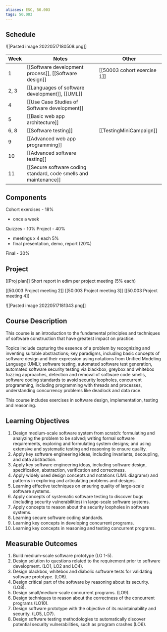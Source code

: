 ```yaml
---
aliases: ESC, 50.003
tags: 50.003
---
```


## Schedule
![[Pasted image 20220517180508.png]]

| Week | Notes                                                            | Other                       |
| ---- | ---------------------------------------------------------------- | --------------------------- |
| 1    | [[Software development process]], [[Software design]]            | [[50003 cohort exercise 1]] |
| 2, 3 | [[Languages of software development]], [[UML]]                   |                             |
| 4    | [[Use Case Studies of Software development]]                     |                             |
| 5    | [[Basic web app architecture]]                                   |                             |
| 6, 8 | [[Software testing]]                                             | [[TestingMiniCampaign]]     | 
| 9    | [[Advanced web app programming]]                                 |                             |
| 10   | [[Advanced software testing]]                                    |                             |
| 11   | [[Secure software coding standard, code smells and maintenance]] |                             |

## Components
Cohort exercises - 18%
- once a week

Quizzes - 10%
Project - 40%
- meetings x 4 each 5%
- final presentation, demo, report (20%)

Final - 30%

## Project
[[Proj plan]]
Short report in edim per project meeting (5% each)

[[50.003 Project meeting 2]]
[[50.003 Project meeting 3]]
[[50.003 Project meeting 4]]

![[Pasted image 20220517181343.png]]


## Course Description
This course is an introduction to the fundamental principles and techniques of software construction that have greatest impact on practice.

Topics include capturing the essence of a problem by recognizing and inventing suitable abstractions; key paradigms, including basic concepts of software design and their expression using notations from Unified Modeling Language (UML); software testing, automated software test generation, automated software security testing via blackbox, greybox and whitebox fuzzing approaches, detection and removal of software code smells, software coding standards to avoid security loopholes, concurrent programming, including programming with threads and processes, understanding concurrency problems like deadlock and data race.

This course includes exercises in software design, implementation, testing and reasoning.

## Learning Objectives
1.  Design medium-scale software system from scratch: formulating and analyzing the problem to be solved; writing formal software requirements, exploring and formulating system designs; and using extensive and systematic testing and reasoning to ensure quality.
2.  Apply key software engineering ideas, including invariants, decoupling, and data abstraction.
3.  Apply key software engineering ideas, including software design, specification, abstraction, verification and correctness.
4.  Apply widely used design concepts and notations (UML diagrams) and patterns in exploring and articulating problems and designs.
5.  Learning effective techniques on ensuring quality of large-scale software systems.
6.  Apply concepts of systematic software testing to discover bugs (including security vulnerabilities) in large-scale software systems.
7.  Apply concepts to reason about the security loopholes in software systems.
8.  Learning secure software coding standards.
9.  Learning key concepts in developing concurrent programs.
10.  Learning key concepts in reasoning and testing concurrent programs.

## Measurable Outcomes
1.  Build medium-scale software prototype (LO 1-5).
2.  Design solution to questions related to the requirement prior to software development. (LO1, LO2 and LO4).
3.  Design blackbox, whitebox and diabolic software tests for validating software prototype. (LO6).
4.  Design critical part of the software by reasoning about its security. (LO8).
5.  Design small/medium-scale concurrent programs. (LO9).
6.  Design techniques to reason about the correctness of the concurrent programs (LO10).
7.  Design software prototype with the objective of its maintainability and security. (LO5, LO7).
8.  Design software testing methodologies to automatically discover potential security vulnerabilities, such as program crashes (LO6).